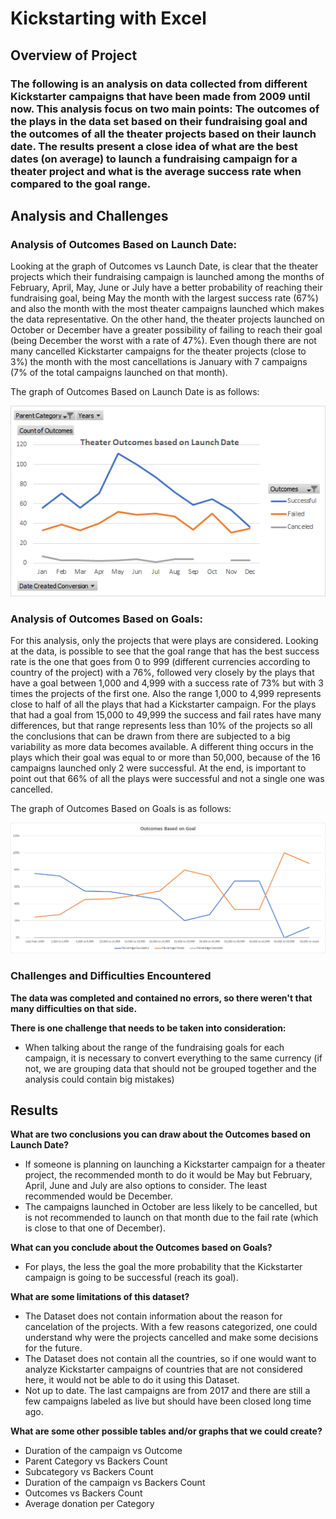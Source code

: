 # Kickstarting with Excel

## Overview of Project

### The following is an analysis on data collected from different Kickstarter campaigns that have been made from 2009 until now. This analysis focus on two main points: The outcomes of the plays in the data set based on their fundraising goal and the outcomes of all the theater projects based on their launch date. The results present a close idea of what are the best dates (on average) to launch a fundraising campaign for a theater project and what is the average success rate when compared to the goal range.


## Analysis and Challenges

### Analysis of Outcomes Based on Launch Date:

Looking at the graph of Outcomes vs Launch Date, is clear that the theater projects which their fundraising campaign is launched among the months of February, April, May, June or July have a better probability of reaching their fundraising goal, being May the month with the largest success rate (67%) and also the month with the most theater campaigns launched which makes the data representative. On the other hand, the theater projects launched on October or December have a greater possibility of failing to reach their goal (being December the worst with a rate of 47%). Even though there are not many cancelled Kickstarter campaigns for the theater projects (close to 3%) the month with the most cancellations is January with 7 campaigns (7% of the total campaigns launched on that month).

The graph of Outcomes Based on Launch Date is as follows:


![This is an image](https://github.com/HansFeddersen/Kickstarter-Analysis_HF/blob/main/Resources/Theater_Outcomes_vs_Launch.png)

  
  
### Analysis of Outcomes Based on Goals: 

For this analysis, only the projects that were plays are considered. Looking at the data, is possible to see that the goal range that has the best success rate is the one that goes from 0 to 999 (different currencies according to country of the project) with a 76%, followed very closely by the plays that have a goal between 1,000 and 4,999 with a success rate of 73% but with 3 times the projects of the first one. Also the range 1,000 to 4,999 represents close to half of all the plays that had a Kickstarter campaign. For the plays that had a goal from 15,000 to 49,999 the success and fail rates have many differences, but that range represents less than 10% of the projects so all the conclusions that can be drawn from there are subjected to a big variability as more data becomes available. A different thing occurs in the plays which their goal was equal to or more than 50,000, because of the 16 campaigns launched only 2 were successful. At the end, is important to point out that 66% of all the plays were successful and not a single one was cancelled.

The graph of Outcomes Based on Goals is as follows:


![This is an image](https://github.com/HansFeddersen/Kickstarter-Analysis_HF/blob/main/Resources/Outcomes_vs_Goals.png)

 
### Challenges and Difficulties Encountered

**The data was completed and contained no errors, so there weren't that many difficulties on that side.**

**There is one challenge that needs to be taken into consideration:**

- When talking about the range of the fundraising goals for each campaign, it is necessary to convert everything to the same currency (if not, we are grouping data that should not be grouped together and the analysis could contain big mistakes)

## Results

**What are two conclusions you can draw about the Outcomes based on Launch Date?**
- If someone is planning on launching a Kickstarter campaign for a theater project, the recommended month to do it would be May but February, April, June and July are also options to consider. The least recommended would be December.
- The campaigns launched in October are less likely to be cancelled, but is not recommended to launch on that month due to the fail rate (which is close to that one of December).

**What can you conclude about the Outcomes based on Goals?**

- For plays, the less the goal the more probability that the Kickstarter campaign is going to be successful (reach its goal).

**What are some limitations of this dataset?**

- The Dataset does not contain information about the reason for cancelation of the projects. With a few reasons categorized, one could understand why were the projects cancelled and make some decisions for the future.
- The Dataset does not contain all the countries, so if one would want to analyze Kickstarter campaigns of countries that are not considered here, it would not be able to do it using this Dataset.
- Not up to date. The last campaigns are from 2017 and there are still a few campaigns labeled as live but should have been closed long time ago.

**What are some other possible tables and/or graphs that we could create?**

- Duration of the campaign vs Outcome
- Parent Category vs Backers Count
- Subcategory vs Backers Count
- Duration of the campaign vs Backers Count
- Outcomes vs Backers Count
- Average donation per Category
